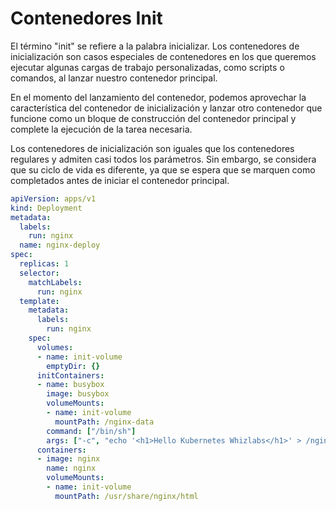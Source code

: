 # Contenedores Init

 El término "init" se refiere a la palabra inicializar. Los contenedores de inicialización son casos especiales de contenedores en los que queremos ejecutar algunas cargas de trabajo personalizadas, como scripts o comandos, al lanzar nuestro contenedor principal.

En el momento del lanzamiento del contenedor, podemos aprovechar la característica del contenedor de inicialización y lanzar otro contenedor que funcione como un bloque de construcción del contenedor principal y complete la ejecución de la tarea necesaria.

Los contenedores de inicialización son iguales que los contenedores regulares y admiten casi todos los parámetros. Sin embargo, se considera que su ciclo de vida es diferente, ya que se espera que se marquen como completados antes de iniciar el contenedor principal.

```yaml
apiVersion: apps/v1
kind: Deployment
metadata:
  labels:
    run: nginx
  name: nginx-deploy
spec:
  replicas: 1
  selector:
    matchLabels:
      run: nginx
  template:
    metadata:
      labels:
        run: nginx 
    spec:
      volumes:
      - name: init-volume
        emptyDir: {}
      initContainers:
      - name: busybox
        image: busybox
        volumeMounts:
        - name: init-volume
          mountPath: /nginx-data
        command: ["/bin/sh"]
        args: ["-c", "echo '<h1>Hello Kubernetes Whizlabs</h1>' > /nginx-data/index.html"]
      containers:
      - image: nginx
        name: nginx
        volumeMounts:
        - name: init-volume
          mountPath: /usr/share/nginx/html
```

